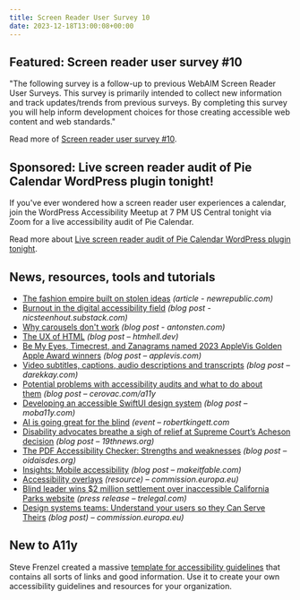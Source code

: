 ```yaml
---
title: Screen Reader User Survey 10
date: 2023-12-18T13:00:08+00:00
---
```


## Featured: Screen reader user survey #10

"The following survey is a follow-up to previous WebAIM Screen Reader User Surveys. This survey is primarily intended to collect new information and track updates/trends from previous surveys. By completing this survey you will help inform development choices for those creating accessible web content and web standards."

Read more of [Screen reader user survey #10](https://webaim.org/projects/screenreadersurvey10/).

## Sponsored: Live screen reader audit of Pie Calendar WordPress plugin tonight!

If you've ever wondered how a screen reader user experiences a calendar, join the WordPress Accessibility Meetup at 7 PM US Central tonight via Zoom for a live accessibility audit of Pie Calendar.

Read more about [Live screen reader audit of Pie Calendar WordPress plugin tonight](https://us02web.zoom.us/webinar/register/4517023088780/WN_Y0SosrkOQOW_FgXQjLa2uA).

## News, resources, tools and tutorials

- [The fashion empire built on stolen ideas](https://newrepublic.com/article/176381/runway-dreams-fashion-empire-stolen-ideas) *(article - newrepublic.com)*
- [Burnout in the digital accessibility field](https://nicsteenhout.substack.com/p/burnout-in-the-digital-accessibility) *(blog post - nicsteenhout.substack.com)*
- [Why carousels don't work](https://www.antonsten.com/why-carousels-dont-work) *(blog post - antonsten.com)*
- [The UX of HTML](https://www.htmhell.dev/adventcalendar/2023/1/) *(blog post – htmhell.dev)*
- [Be My Eyes, Timecrest, and Zanagrams named 2023 AppleVis Golden Apple Award winners](https://www.applevis.com/blog/be-my-eyes-timecrest-zanagrams-named-2023-applevis-golden-apple-award-winners) *(blog post – applevis.com)*
- [Video subtitles, captions, audio descriptions and transcripts](https://darekkay.com/blog/video-subtitles-closed-captions-audio-descriptions-transcripts/) *(blog post – darekkay.com)*
- [Potential problems with accessibility audits and what to do about them](https://cerovac.com/a11y/2023/12/potential-problems-with-accessibility-audits-and-what-to-do-about-them/) *(blog post – cerovac.com/a11y*
- [Developing an accessible SwiftUI design system](https://moba11y.com/blog/swiftui-design-systems/) *(blog post – moba11y.com)*
- [AI is going great for the blind](https://robertkingett.com/aigreat/) *(event – robertkingett.com*
- [Disability advocates breathe a sigh of relief at Supreme Court’s Acheson decision](https://19thnews.org/2023/12/supreme-court-acheson-laufer-decision-disability-advocates-react/) *(blog post – 19thnews.org)*
- [The PDF Accessibility Checker: Strengths and weaknesses](https://www.oidaisdes.org/pdf-accessibility-checker.en/) *(blog post – oidaisdes.org)*
- [Insights: Mobile accessibility](https://makeitfable.com/insights/insights-mobile-accessibility/) *(blog post – makeitfable.com)*
- [Accessibility overlays](https://commission.europa.eu/resources-partners/europa-web-guide/design-content-and-development/accessibility/testing-early-and-regularly/accessibility-overlays_en) *(resource) – commission.europa.eu)*
- [Blind leader wins $2 million settlement over inaccessible California Parks website](https://trelegal.com/posts/cfca-unruh-settlement/) *(press release – trelegal.com)*
- [Design systems teams: Understand your users so they Can Serve Theirs](https://www.deque.com/blog/design-systems-teams/) *(blog post) – commission.europa.eu)*

## New to A11y

Steve Frenzel created a massive [template for accessibility guidelines](https://www.htmhell.dev/adventcalendar/2023/10/) that contains all sorts of links and good information. Use it to create your own accessibility guidelines and resources for your organization.
